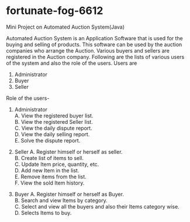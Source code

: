 # fortunate-fog-6612
Mini Project on Automated Auction System(Java) 


Automated Auction System is an Application Software that is used for the buying and selling of products. This software can be used by the auction companies  who arrange the Auction. Various buyers and sellers are registered in the Auction company. Following are the lists of various users of the system and also the role of the users.
Users are
1. Administrator</br>
2. Buyer</br>
3. Seller

Role of the users-
1. Administrator</br>
A. View the registered buyer list.</br>
B. View the registered Seller list.</br>
C. View the daily dispute report.</br>
D. View the daily selling report.</br>
E. Solve the dispute report.</br>



2. Seller
A. Register himself or herself as seller.</br>
B. Create list of items to sell.</br>
C. Update Item price, quantity, etc.</br>
D. Add new Item in the list.</br>
E. Remove items from the list.</br>
F. View the sold Item history.</br>



3. Buyer
A. Register himself or herself as Buyer.</br>
B. Search and view Items by category.</br>
C. Select and view all the buyers and also their Items category wise.</br>
D. Selects Items to buy.</br>
